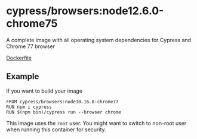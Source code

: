 # cypress/browsers:node12.6.0-chrome75

A complete image with all operating system dependencies for Cypress and Chrome 77 browser

[Dockerfile](Dockerfile)

## Example

If you want to build your image

```
FROM cypress/browsers:node10.16.0-chrome77
RUN npm i cypress
RUN $(npm bin)/cypress run --browser chrome
```

This image uses the `root` user. You might want to switch to non-root
user when running this container for security.
